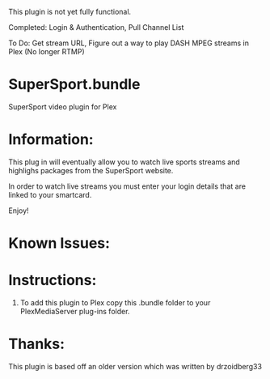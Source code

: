 This plugin is not yet fully functional.

Completed: Login & Authentication, Pull Channel List

To Do: Get stream URL, Figure out a way to play DASH MPEG streams in Plex (No longer RTMP)

SuperSport.bundle
=================
SuperSport video plugin for Plex

Information:
============
This plug in will eventually allow you to watch live sports streams and highlighs packages from the SuperSport website.

In order to watch live streams you must enter your login details that are linked to your smartcard.

Enjoy!

Known Issues:
=============


Instructions:
=============

1. To add this plugin to Plex copy this .bundle folder to your PlexMediaServer plug-ins folder.

Thanks:
=======
This plugin is based off an older version which was written by drzoidberg33
